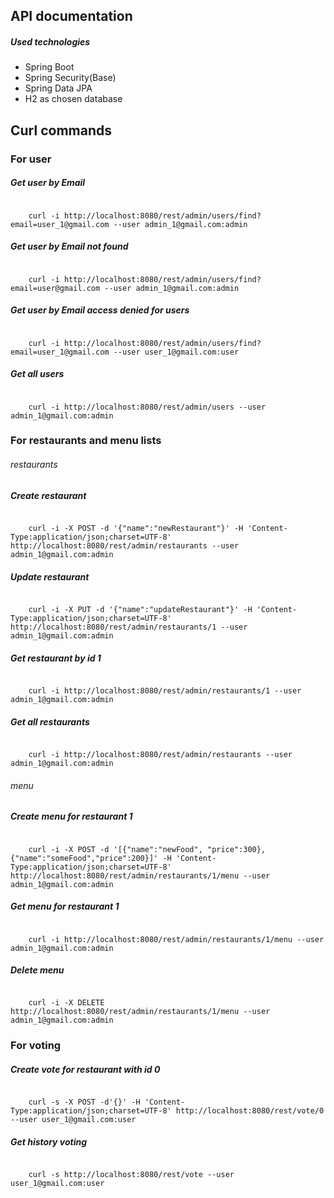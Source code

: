 ## API documentation
##### Used technologies 
* Spring Boot
* Spring Security(Base)
* Spring Data JPA
* H2 as chosen database

## Curl commands

### For user

##### Get user by Email
<code>
    curl -i http://localhost:8080/rest/admin/users/find?email=user_1@gmail.com --user admin_1@gmail.com:admin
</code>

##### Get user by Email not found
<code>
    curl -i http://localhost:8080/rest/admin/users/find?email=user@gmail.com --user admin_1@gmail.com:admin
</code>

##### Get user by Email access denied for users
<code>
    curl -i http://localhost:8080/rest/admin/users/find?email=user_1@gmail.com --user user_1@gmail.com:user
</code>

##### Get all users
<code>
    curl -i http://localhost:8080/rest/admin/users --user admin_1@gmail.com:admin
</code>

### For restaurants and menu lists
###### restaurants
##### Create restaurant
<code>
    curl -i -X POST -d '{"name":"newRestaurant"}' -H 'Content-Type:application/json;charset=UTF-8' http://localhost:8080/rest/admin/restaurants --user admin_1@gmail.com:admin
</code>
 
##### Update restaurant
<code>
    curl -i -X PUT -d '{"name":"updateRestaurant"}' -H 'Content-Type:application/json;charset=UTF-8' http://localhost:8080/rest/admin/restaurants/1 --user admin_1@gmail.com:admin
</code>
 
##### Get restaurant by id 1
<code>
    curl -i http://localhost:8080/rest/admin/restaurants/1 --user admin_1@gmail.com:admin
</code>

##### Get all restaurants 
<code>
    curl -i http://localhost:8080/rest/admin/restaurants --user admin_1@gmail.com:admin
</code>

###### menu
##### Create menu for restaurant 1
<code>
    curl -i -X POST -d '[{"name":"newFood", "price":300},{"name":"someFood","price":200}]' -H 'Content-Type:application/json;charset=UTF-8' http://localhost:8080/rest/admin/restaurants/1/menu --user admin_1@gmail.com:admin
</code>
  
##### Get menu for restaurant 1
<code>
    curl -i http://localhost:8080/rest/admin/restaurants/1/menu --user admin_1@gmail.com:admin
</code>
  
##### Delete menu
<code>
    curl -i -X DELETE http://localhost:8080/rest/admin/restaurants/1/menu --user admin_1@gmail.com:admin
</code>
   
### For voting
##### Create vote for restaurant with id 0
<code>
    curl -s -X POST -d'{}' -H 'Content-Type:application/json;charset=UTF-8' http://localhost:8080/rest/vote/0 --user user_1@gmail.com:user
</code>
   
##### Get history voting
<code>
    curl -s http://localhost:8080/rest/vote --user user_1@gmail.com:user
</code>